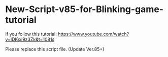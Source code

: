 # New-Script-v85-for-Blinking-game-tutorial


If you follow this tutorial:
https://www.youtube.com/watch?v=IDI6xi9z3Zk&t=1081s

Please replace this script file. (Update Ver.85+)
